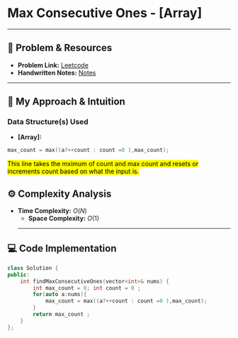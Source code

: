 # Max Consecutive Ones - [Array]

---

## 🔗 Problem & Resources

* **Problem Link:** [Leetcode](https://leetcode.com/problems/max-consecutive-ones/description/)
* **Handwritten Notes:** [Notes](https://github.com/aryan-0102/CPP/blob/main/Arrays/Handwritten/LC_485.jpg)

---

## 🤔 My Approach & Intuition

### Data Structure(s) Used

* **[Array]:**
``````cpp
max_count = max((a?++count : count =0 ),max_count);
``````
<mark> This line takes the mximum of count and max count and resets or increments count based on what the input is.
</mark>
## ⚙️ Complexity Analysis

* **Time Complexity:** $O(N)$
    * **Space Complexity:** $O(1)$
    ---

## 💻 Code Implementation

``````cpp
class Solution {
public:
    int findMaxConsecutiveOnes(vector<int>& nums) {
        int max_count = 0; int count = 0 ;
        for(auto a:nums){
            max_count = max((a?++count : count =0 ),max_count);
        }
        return max_count ;
    }
};
